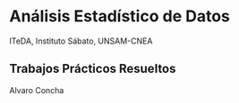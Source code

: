 # Análisis Estadístico de Datos

ITeDA, Instituto Sábato, UNSAM-CNEA

## Trabajos Prácticos Resueltos

Alvaro Concha
